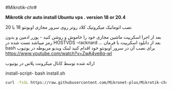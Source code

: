 
#Mikrotik-chr#

**Mikrotik chr auto install Ubuntu vps . version 18 or 20.4**

نصب اتوماتیک میکروتیک کلاد روتر روی سرور مجازی اوبونتو 18 یا 20
 
بعد از اجرا اسکریپت ماشین مجازی خود را خاموش و روشن کنید - یوزر ادمین و بدون رمز میباشد 
تست شده در
HOSTVDS -racknard  ... 
بعد از دانلود اسکریپت با فرمان bash برای نصب آن در سرور اوبونتو خود اقدام کنید
لینک ویدیو مربوطه در یوتیوب 
https://www.youtube.com/watch?v=ZwA4ve8q-wI

ارائه شده توسط کانال میکرونت پلاس در یوتیوب


install-script- bash install.sh

``` bash
curl -fsSL https://raw.githubusercontent.com/Mikronet-plus/Mikrotik-chr-install-script-/main/install.sh


